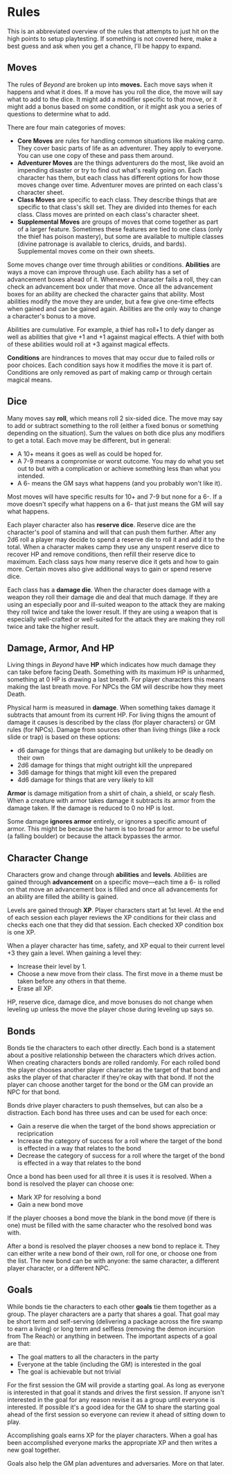 # Rules

This is an abbreviated overview of the rules that attempts to just hit on the
high points to setup playtesting. If something is not covered here, make a best
guess and ask when you get a chance, I'll be happy to expand.

## Moves

The rules of _Beyond_ are broken up into **moves.** Each move says when it
happens and what it does. If a move has you roll the dice, the move will say
what to add to the dice. It might add a modifier specific to that move, or it
might add a bonus based on some condition, or it might ask you a series of
questions to determine what to add.

There are four main categories of moves:

* **Core Moves** are rules for handling common situations like making camp.
  They cover basic parts of life as an adventurer. They apply to everyone. You
  can use one copy of these and pass them around.
* **Adventurer Moves** are the things adventurers do the most, like avoid an
  impending disaster or try to find out what's really going on. Each character
  has them, but each class has different options for how those moves change
  over time. Adventurer moves are printed on each class's character sheet.
* **Class Moves** are specific to each class. They describe things that are
  specific to that class's skill set. They are divided into themes for each
  class. Class moves are printed on each class's character sheet.
* **Supplemental Moves** are groups of moves that come together as part of a
  larger feature. Sometimes these features are tied to one class (only the
  thief has poison mastery), but some are available to multiple classes (divine
  patronage is available to clerics, druids, and bards). Supplemental moves
  come on their own sheets.

Some moves change over time through abilities or conditions. **Abilities** are
ways a move can improve through use. Each ability has a set of advancement
boxes ahead of it. Whenever a character fails a roll, they can check an
advancement box under that move. Once all the advancement boxes for an ability
are checked the character gains that ability. Most abilities modify the move
they are under, but a few give one-time effects when gained and can be gained
again. Abilities are the only way to change a character's bonus to a move.

Abilities are cumulative. For example, a thief has roll+1 to defy danger as
well as abilities that give +1 and +1 against magical effects. A thief with
both of these abilities would roll at +3 against magical effects.

**Conditions** are hindrances to moves that may occur due to failed rolls or
poor choices. Each condition says how it modifies the move it is part of.
Conditions are only removed as part of making camp or through certain magical
means.

## Dice

Many moves say **roll**, which means roll 2 six-sided dice. The move may say to
add or subtract something to the roll (either a fixed bonus or something
depending on the situation). Sum the values on both dice plus any modifiers to
get a total. Each move may be different, but in general:

* A 10+ means it goes as well as could be hoped for.
* A 7-9 means a compromise or worst outcome. You may do what you set out to but
  with a complication or achieve something less than what you intended.
* A 6- means the GM says what happens (and you probably won't like it).

Most moves will have specific results for 10+ and 7-9 but none for a 6-. If a
move doesn't specify what happens on a 6- that just means the GM will say what
happens.

Each player character also has **reserve dice**. Reserve dice are the
character's pool of stamina and will that can push them further. After any 2d6
roll a player may decide to spend a reserve die to roll it and add it to the
total. When a character makes camp they use any unspent reserve dice to recover
HP and remove conditions, then refill their reserve dice to maximum. Each class
says how many reserve dice it gets and how to gain more. Certain moves also
give additional ways to gain or spend reserve dice.

Each class has a **damage die**. When the character does damage with a weapon
they roll their damage die and deal that much damage. If they are using an
especially poor and ill-suited weapon to the attack they are making they roll
twice and take the lower result. If they are using a weapon that is especially
well-crafted or well-suited for the attack they are making they roll twice and
take the higher result.

## Damage, Armor, And HP

Living things in _Beyond_ have **HP** which indicates how much damage they can
take before facing Death. Something with its maximum HP is unharmed, something
at 0 HP is drawing a last breath. For player characters this means making the
last breath move. For NPCs the GM will describe how they meet Death.

Physical harm is measured in **damage**. When something takes damage it
subtracts that amount from its current HP. For living thigns the amount of
damage it causes is described by the class (for player characters) or GM rules
(for NPCs). Damage from sources other than living things (like a rock slide or
trap) is based on these options:

* d6 damage for things that are damaging but unlikely to be deadly on their own
* 2d6 damage for things that might outright kill the unprepared
* 3d6 damage for things that might kill even the prepared
* 4d6 damage for things that are very likely to kill

**Armor** is damage mitigation from a shirt of chain, a shield, or scaly flesh.
When a creature with armor takes damage it subtracts its armor from the damage
taken. If the damage is reduced to 0 no HP is lost.

Some damage **ignores armor** entirely, or ignores a specific amount of armor.
This might be because the harm is too broad for armor to be useful (a falling
boulder) or because the attack bypasses the armor.

## Character Change

Characters grow and change through **abilities** and **levels**. Abilities are
gained through **advancement** on a specific move—each time a 6- is rolled on
that move an advancement box is filled and once all advancements for an ability
are filled the ability is gained.

Levels are gained through **XP**. Player characters start at 1st level. At the
end of each session each player reviews the XP conditions for their class and
checks each one that they did that session. Each checked XP condition box is
one XP.

When a player character has time, safety, and XP equal to their current level
+3 they gain a level. When gaining a level they:

* Increase their level by 1.
* Choose a new move from their class. The first move in a theme must be taken
  before any others in that theme.
* Erase all XP.

HP, reserve dice, damage dice, and move bonuses do not change when leveling up
unless the move the player chose during leveling up says so.

## Bonds

Bonds tie the characters to each other directly. Each bond is a statement about
a positive relationship between the characters which drives action. When
creating characters bonds are rolled randomly. For each rolled bond the player
chooses another player character as the target of that bond and asks the player
of that character if they're okay with that bond. If not the player can choose
another target for the bond or the GM can provide an NPC for that bond.

Bonds drive player characters to push themselves, but can also be a
distraction. Each bond has three uses and can be used for each once:

* Gain a reserve die when the target of the bond shows appreciation or
  reciprication
* Increase the category of success for a roll where the target of the bond is
  effected in a way that relates to the bond
* Decrease the category of success for a roll where the target of the bond is
  effected in a way that relates to the bond

Once a bond has been used for all three it is uses it is resolved. When a bond
is resolved the player can choose one:

* Mark XP for resolving a bond
* Gain a new bond move

If the player chooses a bond move the blank in the bond move (if there is one)
must be filled with the same character who the resolved bond was with.

After a bond is resolved the player chooses a new bond to replace it. They can
either write a new bond of their own, roll for one, or choose one from the
list. The new bond can be with anyone: the same character, a different player
character, or a different NPC.

## Goals

While bonds tie the characters to each other **goals** tie them together as a
group. The player characters are a party that shares a goal. That goal may be
short term and self-serving (delivering a package across the fire swamp to earn
a living) or long term and selfless (removing the demon incursion from The
Reach) or anything in between. The important aspects of a goal are that:

* The goal matters to all the characters in the party
* Everyone at the table (including the GM) is interested in the goal
* The goal is achievable but not trivial

For the first session the GM will provide a starting goal. As long as everyone
is interested in that goal it stands and drives the first session. If anyone
isn't interested in the goal for any reason revise it as a group until everyone
is interested. If possible it's a good idea for the GM to share the starting
goal ahead of the first session so everyone can review it ahead of sitting down
to play.

Accomplishing goals earns XP for the player characters. When a goal has been
accomplished everyone marks the appropriate XP and then writes a new goal
together.

Goals also help the GM plan adventures and adversaries. More on that later.
